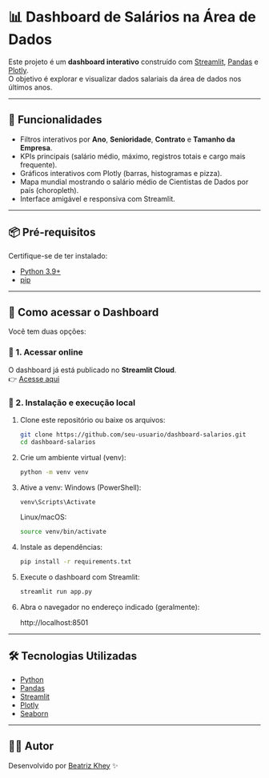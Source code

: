 # 📊 Dashboard de Salários na Área de Dados

Este projeto é um **dashboard interativo** construído com [Streamlit](https://streamlit.io/), [Pandas](https://pandas.pydata.org/) e [Plotly](https://plotly.com/python/).  
O objetivo é explorar e visualizar dados salariais da área de dados nos últimos anos.

---

## 🚀 Funcionalidades
- Filtros interativos por **Ano**, **Senioridade**, **Contrato** e **Tamanho da Empresa**.
- KPIs principais (salário médio, máximo, registros totais e cargo mais frequente).
- Gráficos interativos com Plotly (barras, histogramas e pizza).
- Mapa mundial mostrando o salário médio de Cientistas de Dados por país (choropleth).
- Interface amigável e responsiva com Streamlit.

---

## 📦 Pré-requisitos
Certifique-se de ter instalado:
- [Python 3.9+](https://www.python.org/downloads/)  
- [pip](https://pip.pypa.io/en/stable/installation/)  

---

## 🚀 Como acessar o Dashboard

Você tem duas opções:

### 🔹 1. Acessar online

O dashboard já está publicado no **Streamlit Cloud**.  
👉 [Acesse aqui](https://dashboard-salarios-area-ciencia-de-dados.streamlit.app/)

### 🔹 2. Instalação e execução local

1. Clone este repositório ou baixe os arquivos:
   ```bash
   git clone https://github.com/seu-usuario/dashboard-salarios.git
   cd dashboard-salarios
   ```

2. Crie um ambiente virtual (venv):
   ```bash 
   python -m venv venv
   ```

3. Ative a venv:
   Windows (PowerShell):
      ```bash 
      venv\Scripts\Activate   
      ```

   Linux/macOS:
   ```bash 
   source venv/bin/activate
   ```

4. Instale as dependências:
   ```bash 
   pip install -r requirements.txt
   ```

5. Execute o dashboard com Streamlit:
   ```bash 
   streamlit run app.py
   ```

6. Abra o navegador no endereço indicado (geralmente):

   http://localhost:8501   

---

## 🛠️ Tecnologias Utilizadas
- [Python](https://www.python.org/)
- [Pandas](https://pandas.pydata.org/)
- [Streamlit](https://streamlit.io/)
- [Plotly](https://plotly.com/python/)
- [Seaborn](https://seaborn.pydata.org/)

---

## 👩‍💻 Autor

Desenvolvido por [Beatriz Khey](https://github.com/beatrizkhey) ✨